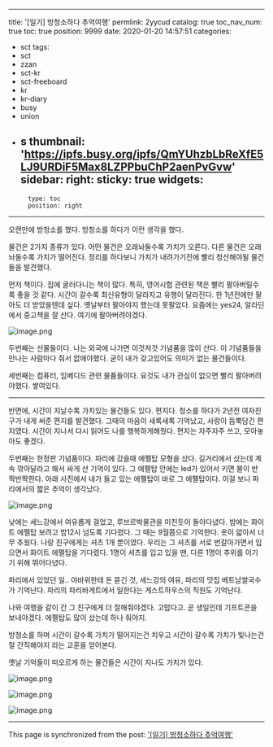 
---
title: '[일기] 방청소하다 추억여행'
permlink: 2yycud
catalog: true
toc_nav_num: true
toc: true
position: 9999
date: 2020-01-20 14:57:51
categories:
- sct
tags:
- sct
- zzan
- sct-kr
- sct-freeboard
- kr
- kr-diary
- busy
- union
- s
thumbnail: 'https://ipfs.busy.org/ipfs/QmYUhzbLbReXfE5LJ9URDiF5Max8LZPPbuChP2aenPvGvw'
sidebar:
    right:
        sticky: true
widgets:
    -
        type: toc
        position: right
---


오랜만에 방청소를 했다. 방청소를 하다가 이런 생각을 했다.

물건은 2가지 종류가 있다. 어떤 물건은 오래놔둘수록 가치가 오른다. 다른 물건은 오래놔둘수록 가치가 떨어진다. 정리를 하다보니 가치가 내려가기전에 빨리 청산해야될 물건들을 발견했다.

먼저 책이다. 집에 굴러다니는 책이 많다. 특히, 영어시험 관련된 책은 빨리 팔아버릴수록 좋을 것 같다. 시간이 갈수록 최신유형이 달라지고 유행이 달라진다. 한 1년전에만 팔아도 더 받았을텐데 싶다.  옛날부터 팔아야지 했는데 못팔았다. 요즘에는 yes24, 알라딘에서 중고책을 잘 산다. 여기에 팔아버려야겠다.

![image.png](https://ipfs.busy.org/ipfs/QmYUhzbLbReXfE5LJ9URDiF5Max8LZPPbuChP2aenPvGvw)


두번째는 선물들이다. 나는 외국에 나가면 이것저것 기념품을 많이 산다. 이 기념품들을 만나는 사람마다 줘서 없애야했다. 굳이 내가 갖고있어도 의미가 없는 물건들이다.

세번째는 컴퓨터, 임베디드 관련 물품들이다. 요것도 내가 관심이 없으면 빨리 팔아버려야했다. 쌓여있다.

---

반면에, 시간이 지날수록 가치있는 물건들도 있다. 편지다. 청소를 하다가 2년전 여자친구가 내게 써준 편지를 발견했다. 그때의 마음이 새록새록 기억났고, 사랑이 듬뿍담긴 편지였다. 시간이 지나서 다시 읽어도 나를 행복하게해줬다. 편지는 자주자주 쓰고, 모아놓아도 좋겠다.

두번째는 한정판 기념품이다. 파리에 갔을때 에펠탑 모형을 샀다. 길거리에서 샀는데 계속 깎아달라고 해서 싸게 산 기억이 있다. 그 에펠탑 안에는 led가 있어서 키면 불이 반짝반짝한다. 아래 사진에서 내가 들고 있는 에펠탑이 바로 그 에펠탑이다. 이걸 보니 파리에서의 짧은 추억이 생각났다. 


![image.png](https://ipfs.busy.org/ipfs/QmQzArY81rDWc7p9NR8LcD2GGkpia9MGTWyRRzwuorVxrS)

낮에는 세느강에서 여유롭게 걸었고, 루브르박물관을 미친듯이 돌아다녔다. 밤에는 화이트 에펠탑 보려고 밤12시 넘도록 기다렸다. 그 때는 9월쯤으로 기억한다. 옷이 얇아서 너무 추웠다. 나랑 친구에게는 셔츠 1개 뿐이였다. 우리는 그 셔츠를 서로 번갈아가면서 입으면서 화이트 에펠탑을 기다렸다. 1명이 셔츠를 입고 있을 땐, 다른 1명이 추위를 이기기 위해 뛰어다녔다. 

파리에서 있었던 일.. 
야바위한테 돈 뜯긴 것, 세느강의 여유, 
파리의 맛집 베트남쌀국수가 기억난다. 
파리의 파리바게트에서 일한다는 
게스트하우스의 직원도 기억난다.

나와 여행을 같이 간 그 친구에게 더 잘해줘야겠다. 
고맙다고. 곧 생일인데 기프트콘을 보내야겠다. 
에펠탑도 많이 샀는데 하나 줘야지.


방청소를 하며
시간이 갈수록 가치가 떨어지는건 치우고
시간이 갈수록 가치가 빛나는건  잘 간직해야지
라는 교훈을 얻어본다.

옛날 기억들이 떠오르게 하는 물건들은 시간이 지나도 가치가 있다.


![image.png](https://steemitimages.com/300x0/https://ipfs.busy.org/ipfs/QmedE3cDFyyvJ3pHBv89zfnTHESmzogZhMK3NTrHKdapso)

![image.png](https://ipfs.busy.org/ipfs/QmYPiAaQeBAvFx4hBp3BFZVwitkBq8cWova6Ff1qn5HbRg)

![image.png](https://ipfs.busy.org/ipfs/QmdnA4gGWJNUQgBd8v7yJp9CX3LQLSjZhAAqmKucNGFezH)

- - -

This page is synchronized from the post: ['[일기] 방청소하다 추억여행'](https://steemit.com/@jacobyu/2yycud)
